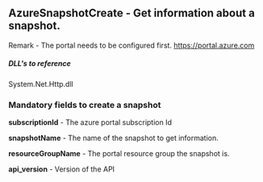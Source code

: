 ## AzureSnapshotCreate - Get information about a snapshot.

Remark - The portal needs to be configured first. https://portal.azure.com

##### DLL's to reference
System.Net.Http.dll

### Mandatory fields to create a snapshot

**subscriptionId**		- The azure portal subscription Id

**snapshotName**	    - The name of the snapshot to get information.

**resourceGroupName**   - The portal resource group the snapshot is.

**api_version**			- Version of the API
